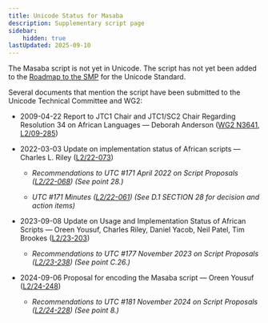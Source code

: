 ```yaml
---
title: Unicode Status for Masaba
description: Supplementary script page
sidebar:
    hidden: true
lastUpdated: 2025-09-10
---
```


The Masaba script is not yet in Unicode. The script has not yet been added to the [Roadmap to the SMP](http://www.unicode.org/roadmaps/smp/) for the Unicode Standard. 

Several documents that mention the script have been submitted to the Unicode Technical Committee and WG2:

- 2009-04-22 Report to JTC1 Chair and JTC1/SC2 Chair Regarding Resolution 34 on African Languages — Deborah Anderson ([WG2 N3641](https://www.unicode.org/wg2/docs/n3641.pdf), [L2/09-285](http://www.unicode.org/cgi-bin/GetMatchingDocs.pl?L2/09-285))

- 2022-03-03 Update on implementation status of African scripts — Charles L. Riley ([L2/22-073](http://www.unicode.org/cgi-bin/GetMatchingDocs.pl?L2/22-073))

  - _Recommendations to UTC #171 April 2022 on Script Proposals ([L2/22-068](http://www.unicode.org/cgi-bin/GetMatchingDocs.pl?L2/22-068)) (See point 28.)_

  - _UTC #171 Minutes ([L2/22-061](https://www.unicode.org/L2/L2022/22061.htm)) (See D.1 SECTION 28 for decision and action items)_

- 2023-09-08 Update on Usage and Implementation Status of African Scripts — Oreen Yousuf, Charles Riley, Daniel Yacob, Neil Patel, Tim Brookes ([L2/23-203](http://www.unicode.org/cgi-bin/GetMatchingDocs.pl?L2/23-203))

  - _Recommendations to UTC #177 November 2023 on Script Proposals ([L2/23-238](http://www.unicode.org/cgi-bin/GetMatchingDocs.pl?L2/23-238)) (See point C.26.)_

- 2024-09-06 Proposal for encoding the Masaba script — Oreen Yousuf ([L2/24-248](http://www.unicode.org/cgi-bin/GetMatchingDocs.pl?L2/24-248))

  - _Recommendations to UTC #181 November 2024 on Script Proposals ([L2/24-228](http://www.unicode.org/cgi-bin/GetMatchingDocs.pl?L2/24-228)) (See point 8.)_

[comment]: # (end of intro)

[comment]: # (start of blocks)



[comment]: # (end of blocks)

[comment]: # (start of chars)



[comment]: # (end of chars)

[comment]: # (start of rest)


